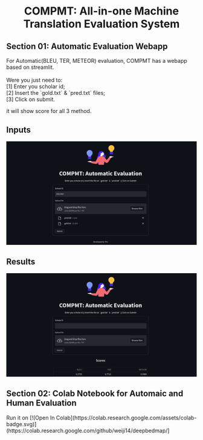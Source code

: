 <center><h1><b>COMPMT: All-in-one Machine Translation Evaluation System</b></h1></center> 
<h2>Section 01: Automatic Evaluation Webapp</h2>
For Automatic(BLEU, TER, METEOR) evaluation, COMPMT has a webapp based on streamlit. <br><br>
Were you just need to: <br>
[1] Enter you scholar id; <br>
[2] Insert the `gold.txt` &amp; `pred.txt` files; <br>
[3] Click on submit. <br>

it will show score for all 3 method. <br>

## Inputs
![alt text](https://raw.githubusercontent.com/human71/comp-mt/main/Inputs.png)

## Results
![alt text](https://raw.githubusercontent.com/human71/comp-mt/main/Result.png)


<h2>Section 02: Colab Notebook for Automaic and Human Evaluation</h2>
Run it on
[![Open In Colab](https://colab.research.google.com/assets/colab-badge.svg)](https://colab.research.google.com/github/weiji14/deepbedmap/]
